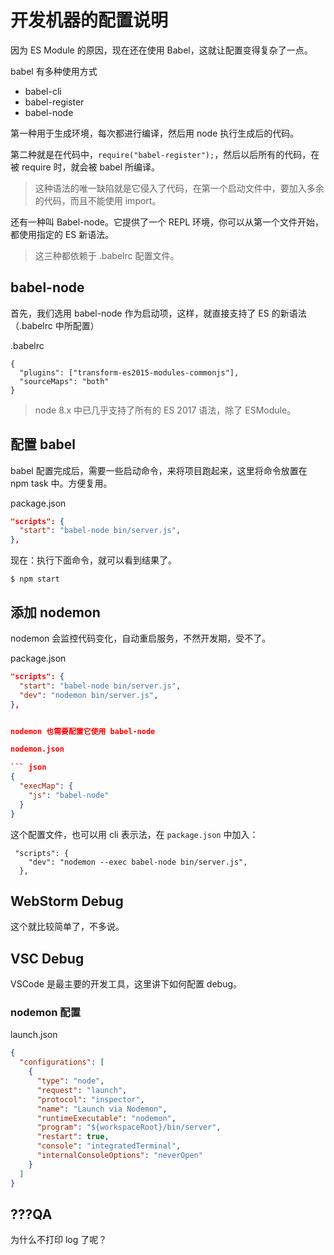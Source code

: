 # 开发机器的配置说明

因为 ES Module 的原因，现在还在使用 Babel，这就让配置变得复杂了一点。


babel 有多种使用方式

- babel-cli
- babel-register
- babel-node

第一种用于生成环境，每次都进行编译，然后用 node 执行生成后的代码。

第二种就是在代码中，`require("babel-register");`，然后以后所有的代码，在被 require 时，就会被 babel 所编译。

> 这种语法的唯一缺陷就是它侵入了代码，在第一个启动文件中，要加入多余的代码，而且不能使用 import。

还有一种叫 Babel-node。它提供了一个 REPL 环境，你可以从第一个文件开始，都使用指定的 ES 新语法。

> 这三种都依赖于 .babelrc 配置文件。


## babel-node

首先，我们选用 babel-node 作为启动项，这样，就直接支持了 ES 的新语法（.babelrc 中所配置）

.babelrc

```
{
  "plugins": ["transform-es2015-modules-commonjs"],
  "sourceMaps": "both"
}
```

> node 8.x 中已几乎支持了所有的 ES 2017 语法，除了 ESModule。



## 配置 babel

babel 配置完成后，需要一些启动命令，来将项目跑起来，这里将命令放置在 npm task 中。方便复用。

package.json

``` json
"scripts": {
  "start": "babel-node bin/server.js",
},
```

现在：执行下面命令，就可以看到结果了。

```
$ npm start
```

## 添加 nodemon

nodemon 会监控代码变化，自动重启服务，不然开发期，受不了。

package.json

``` json
"scripts": {
  "start": "babel-node bin/server.js",
  "dev": "nodemon bin/server.js",
},


nodemon 也需要配置它使用 babel-node

nodemon.json

``` json
{
  "execMap": {
    "js": "babel-node"
  }
}
```

这个配置文件，也可以用 cli 表示法，在 `package.json` 中加入：

```
 "scripts": {
    "dev": "nodemon --exec babel-node bin/server.js",
  },
```


## WebStorm Debug

这个就比较简单了，不多说。


## VSC Debug

VSCode 是最主要的开发工具，这里讲下如何配置 debug。

### nodemon 配置
launch.json


``` json
{
  "configurations": [
    {
      "type": "node",
      "request": "launch",
      "protocol": "inspector",
      "name": "Launch via Nodemon",
      "runtimeExecutable": "nodemon",
      "program": "${workspaceRoot}/bin/server",
      "restart": true,
      "console": "integratedTerminal",
      "internalConsoleOptions": "neverOpen"
    }
  ]
}
```



## ???QA

为什么不打印 log 了呢？
